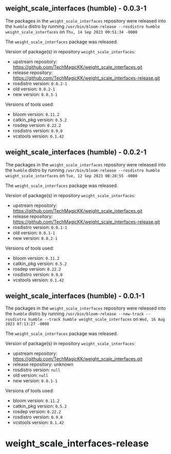 ## weight_scale_interfaces (humble) - 0.0.3-1

The packages in the `weight_scale_interfaces` repository were released into the `humble` distro by running `/usr/bin/bloom-release --rosdistro humble weight_scale_interfaces` on `Thu, 14 Sep 2023 09:51:34 -0000`

The `weight_scale_interfaces` package was released.

Version of package(s) in repository `weight_scale_interfaces`:

- upstream repository: https://github.com/TechMagicKK/weight_scale_interfaces.git
- release repository: https://github.com/TechMagicKK/weight_scale_interfaces-release.git
- rosdistro version: `0.0.2-1`
- old version: `0.0.2-1`
- new version: `0.0.3-1`

Versions of tools used:

- bloom version: `0.11.2`
- catkin_pkg version: `0.5.2`
- rosdep version: `0.22.2`
- rosdistro version: `0.9.0`
- vcstools version: `0.1.42`


## weight_scale_interfaces (humble) - 0.0.2-1

The packages in the `weight_scale_interfaces` repository were released into the `humble` distro by running `/usr/bin/bloom-release --rosdistro humble weight_scale_interfaces` on `Tue, 12 Sep 2023 08:28:55 -0000`

The `weight_scale_interfaces` package was released.

Version of package(s) in repository `weight_scale_interfaces`:

- upstream repository: https://github.com/TechMagicKK/weight_scale_interfaces.git
- release repository: https://github.com/TechMagicKK/weight_scale_interfaces-release.git
- rosdistro version: `0.0.1-1`
- old version: `0.0.1-1`
- new version: `0.0.2-1`

Versions of tools used:

- bloom version: `0.11.2`
- catkin_pkg version: `0.5.2`
- rosdep version: `0.22.2`
- rosdistro version: `0.9.0`
- vcstools version: `0.1.42`


## weight_scale_interfaces (humble) - 0.0.1-1

The packages in the `weight_scale_interfaces` repository were released into the `humble` distro by running `/usr/bin/bloom-release --new-track --rosdistro humble --track humble weight_scale_interfaces` on `Wed, 16 Aug 2023 07:13:27 -0000`

The `weight_scale_interfaces` package was released.

Version of package(s) in repository `weight_scale_interfaces`:

- upstream repository: https://github.com/TechMagicKK/weight_scale_interfaces.git
- release repository: unknown
- rosdistro version: `null`
- old version: `null`
- new version: `0.0.1-1`

Versions of tools used:

- bloom version: `0.11.2`
- catkin_pkg version: `0.5.2`
- rosdep version: `0.22.2`
- rosdistro version: `0.9.0`
- vcstools version: `0.1.42`


# weight_scale_interfaces-release
